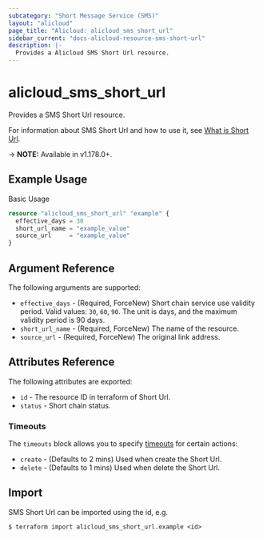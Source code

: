 ```yaml
---
subcategory: "Short Message Service (SMS)"
layout: "alicloud"
page_title: "Alicloud: alicloud_sms_short_url"
sidebar_current: "docs-alicloud-resource-sms-short-url"
description: |-
  Provides a Alicloud SMS Short Url resource.
---
```


# alicloud\_sms\_short\_url

Provides a SMS Short Url resource.

For information about SMS Short Url and how to use it, see [What is Short Url](https://next.api.alibabacloud.com/api/Dysmsapi/2017-05-25/AddShortUrl).

-> **NOTE:** Available in v1.178.0+.

## Example Usage

Basic Usage

```terraform
resource "alicloud_sms_short_url" "example" {
  effective_days = 30
  short_url_name = "example_value"
  source_url     = "example_value"
}
```

## Argument Reference

The following arguments are supported:

* `effective_days` - (Required, ForceNew) Short chain service use validity period. Valid values: `30`, `60`, `90`. The unit is days, and the maximum validity period is 90 days.
* `short_url_name` - (Required, ForceNew) The name of the resource.
* `source_url` - (Required, ForceNew) The original link address.

## Attributes Reference

The following attributes are exported:

* `id` - The resource ID in terraform of Short Url.
* `status` - Short chain status.

### Timeouts

The `timeouts` block allows you to specify [timeouts](https://www.terraform.io/docs/configuration-0-11/resources.html#timeouts) for certain actions:

* `create` - (Defaults to 2 mins) Used when create the Short Url.
* `delete` - (Defaults to 1 mins) Used when delete the Short Url.

## Import

SMS Short Url can be imported using the id, e.g.

```shell
$ terraform import alicloud_sms_short_url.example <id>
```
